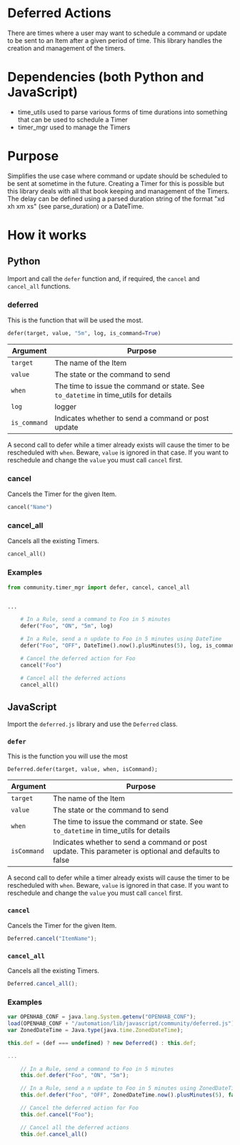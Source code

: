 # Deferred Actions
There are times where a user may want to schedule a command or update to be sent to an Item after a given period of time.
This library handles the creation and management of the timers.

# Dependencies (both Python and JavaScript)
- time_utils used to parse various forms of time durations into something that can be used to schedule a Timer
- timer_mgr used to manage the Timers

# Purpose
Simplifies the use case where command or update should be scheduled to be sent at sometime in the future.
Creating a Timer for this is possible but this library deals with all that book keeping and management of the Timers.
The delay can be defined using a parsed duration string of the format "xd xh xm xs" (see parse_duration) or a DateTime.

# How it works

## Python
Import and call the `defer` function and, if required, the `cancel` and `cancel_all` functions.

### deferred
This is the function that will be used the most.

```python
defer(target, value, "5m", log, is_command=True)
```

Argument | Purpose
-|-
`target` | The name of the Item
`value` | The state or the command to send
`when` | The time to issue the command or state. See `to_datetime` in time_utils for details
`log` |logger
`is_command` | Indicates whether to send a command or post update

A second call to defer while a timer already exists will cause the timer to be rescheduled with `when`.
Beware, `value` is ignored in that case.
If you want to reschedule and change the `value` you must call `cancel` first.

### cancel
Cancels the Timer for the given Item.

```python
cancel("Name")
```

### cancel_all
Cancels all the existing Timers.

```python
cancel_all()
```

### Examples

```python
from community.timer_mgr import defer, cancel, cancel_all


...

    # In a Rule, send a command to Foo in 5 minutes
    defer("Foo", "ON", "5m", log)

    # In a Rule, send a n update to Foo in 5 minutes using DateTime
    defer("Foo", "OFF", DateTime().now().plusMinutes(5), log, is_command=False)

    # Cancel the deferred action for Foo
    cancel("Foo")

    # Cancel all the deferred actions
    cancel_all()
```

## JavaScript

Import the `deferred.js` library and use the `Deferred` class.

### `defer`

This is the function you will use the most

```
Deferred.defer(target, value, when, isCommand);
```

Argument | Purpose
-|-
`target` | The name of the Item
`value` | The state or the command to send
`when` | The time to issue the command or state. See `to_datetime` in time_utils for details
`isCommand` | Indicates whether to send a command or post update. This parameter is optional and defaults to false

A second call to defer while a timer already exists will cause the timer to be rescheduled with `when`.
Beware, `value` is ignored in that case.
If you want to reschedule and change the `value` you must call `cancel` first.

### `cancel`
Cancels the Timer for the given Item.

```javascript
Deferred.cancel("ItemName");
```

### `cancel_all`
Cancels all the existing Timers.

```javascript
Deferred.cancel_all();
```

### Examples

```javascript
var OPENHAB_CONF = java.lang.System.getenv("OPENHAB_CONF");
load(OPENHAB_CONF + "/automation/lib/javascript/community/deferred.js");
var ZonedDateTime = Java.type(java.time.ZonedDateTime);

this.def = (def === undefined) ? new Deferred() : this.def;

...

    // In a Rule, send a command to Foo in 5 minutes
    this.def.defer("Foo", "ON", "5m");

    // In a Rule, send a n update to Foo in 5 minutes using ZonedDateTime
    this.def.defer("Foo", "OFF", ZonedDateTime.now().plusMinutes(5), false);

    // Cancel the deferred action for Foo
    this.def.cancel("Foo");

    // Cancel all the deferred actions
    this.def.cancel_all()
```


